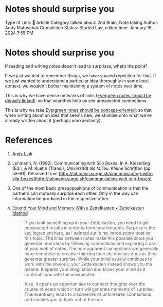 # Notes should surprise you

Type of Link: 📝 Article
Category talked about: 2nd Brain, Note taking
Author: Andy Matuschak
Completion Status: Started
Last edited time: January 18, 2024 7:55 PM

# **Notes should surprise you**

If reading and writing notes doesn’t lead to surprises, what’s the point?

If we just wanted to remember things, we have spaced repetition for that. If we just wanted to understand a particular idea thoroughly in some local context, we wouldn’t bother maintaining a system of notes over time.

This is why we have dense networks of links ([Evergreen notes should be densely linked](Evergreen%20notes%20should%20be%20densely%20linked.md)): so that searches help us see unexpected connections.

This is why we take [Evergreen notes should be concept-oriented](Evergreen%20notes%20should%20be%20concept-oriented.md): so that when writing about an idea that seems new, we stumble onto what we’ve already written about it (perhaps unexpectedly).

# References

1. [Andy Link](https://notes.andymatuschak.org/About_these_notes?stackedNotes=z5E5QawiXCMbtNtupvxeoEX&stackedNotes=zKGjQtsTKgscAoq271ZzKqw&stackedNotes=zTn3g4wTm1hbkNFUvLLjpev&stackedNotes=zR6RRbCfY5rFkiimFnaJZKB&stackedNotes=z4EXkuLjdBrBZe7PVAGXc5a&stackedNotes=zKiPFE1KYieeAJs3cEaCtdf&stackedNotes=zYaWNLqGvd3uLPDXkhRoWoq)
2. Luhmann, N. (1992). Communicating with Slip Boxes. In A. Kieserling (Ed.), & M. Kuehn (Trans.), *Universität als Milieu: Kleine Schriften* (pp. 53–61). Retrieved from [http://luhmann.surge.sh/communicating-with-slip-boxes](http://luhmann.surge.sh/communicating-with-slip-boxes)
3. One of the most basic presuppositions of communication is that the partners can mutually surprise each other. Only in the way can information be produced in the respective other.
4. [Extend Your Mind and Memory With a Zettelkasten • Zettelkasten Method](https://zettelkasten.de/posts/extend-your-mind-and-memory-with-a-zettelkasten/)
    
    > If you look something up in your Zettelkasten, you need to get unexpected results in order to form new thoughts. Surprise is the key ingredient here, as I pointed out in my introductory post on this topic. The links between notes make this possible since you’ll generate new ideas by following connections and exploring a part of your web of notes. The non-apparent connections are generally more beneficial to creative thinking than the obvious ones as they generate greater surprise. While your mind usually continues to work with the obvious, your Zettelkasten instead shows you the bizarre. It sparks your imagination and blows your mind as it confronts you with the unexpected.
    > 
    
    > Also, it opens up opportunities to connect thoughts over the course of years which in turn will generate moments of surprise. This eventually leads to discoveries of unforeseen connections and enables you to think out of the box.
    >